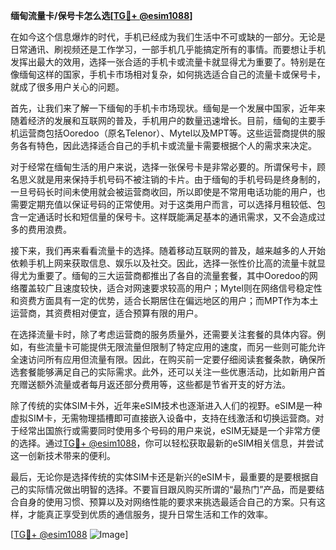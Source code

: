 **缅甸流量卡/保号卡怎么选[[TG💪+ @esim1088](https://t.me/s/esim1088)]**

在如今这个信息爆炸的时代，手机已经成为我们生活中不可或缺的一部分。无论是日常通讯、刷视频还是工作学习，一部手机几乎能搞定所有的事情。而要想让手机发挥出最大的效用，选择一张合适的手机卡或流量卡就显得尤为重要了。特别是在像缅甸这样的国家，手机卡市场相对复杂，如何挑选适合自己的流量卡或保号卡，就成了很多用户关心的问题。

首先，让我们来了解一下缅甸的手机卡市场现状。缅甸是一个发展中国家，近年来随着经济的发展和互联网的普及，手机用户的数量迅速增长。目前，缅甸的主要手机运营商包括Ooredoo（原名Telenor）、Mytel以及MPT等。这些运营商提供的服务各有特色，因此选择适合自己的手机卡或流量卡需要根据个人的需求来决定。

对于经常在缅甸生活的用户来说，选择一张保号卡是非常必要的。所谓保号卡，顾名思义就是用来保持手机号码不被注销的卡片。由于缅甸的手机号码是终身制的，一旦号码长时间未使用就会被运营商收回，所以即使是不常用电话功能的用户，也需要定期充值以保证号码的正常使用。对于这类用户而言，可以选择月租较低、包含一定通话时长和短信量的保号卡。这样既能满足基本的通讯需求，又不会造成过多的费用浪费。

接下来，我们再来看看流量卡的选择。随着移动互联网的普及，越来越多的人开始依赖手机上网来获取信息、娱乐以及社交。因此，选择一张性价比高的流量卡就显得尤为重要了。缅甸的三大运营商都推出了各自的流量套餐，其中Ooredoo的网络覆盖较广且速度较快，适合对网速要求较高的用户；Mytel则在网络信号稳定性和资费方面具有一定的优势，适合长期居住在偏远地区的用户；而MPT作为本土运营商，其资费相对便宜，适合预算有限的用户。

在选择流量卡时，除了考虑运营商的服务质量外，还需要关注套餐的具体内容。例如，有些流量卡可能提供无限流量但限制了特定应用的速度，而另一些则可能允许全速访问所有应用但流量有限。因此，在购买前一定要仔细阅读套餐条款，确保所选套餐能够满足自己的实际需求。此外，还可以关注一些优惠活动，比如新用户首充赠送额外流量或者每月返还部分费用等，这些都是节省开支的好方法。

除了传统的实体SIM卡外，近年来eSIM技术也逐渐进入人们的视野。eSIM是一种虚拟SIM卡，无需物理插槽即可直接嵌入设备中，支持在线激活和切换运营商。对于经常出国旅行或需要同时使用多个号码的用户来说，eSIM无疑是一个非常方便的选择。通过[TG💪+ @esim1088](https://t.me/s/esim1088)，你可以轻松获取最新的eSIM相关信息，并尝试这一创新技术带来的便利。

最后，无论你是选择传统的实体SIM卡还是新兴的eSIM卡，最重要的是要根据自己的实际情况做出明智的选择。不要盲目跟风购买所谓的“最热门”产品，而是要结合自身的使用习惯、预算以及对网络性能的要求来挑选最适合自己的方案。只有这样，才能真正享受到优质的通信服务，提升日常生活和工作的效率。

[[TG💪+ @esim1088](https://t.me/s/esim1088) ![Image](https://i.postimg.cc/4NQfJmqS/Snipaste-2025-05-13-00-14-12.png)]